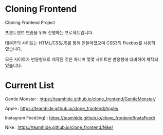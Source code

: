 # Cloning Frontend
Cloning Frontend Project

프론트엔드 연습을 위해 진행하는 프로젝트입니다.

대부분의 사이트는 HTML/CSS/JS를 통해 만들어졌으며 CSS3의 Flexbox를 사용하였습니다.

모든 사이트가 반응형으로 제작된 것은 아니며 몇몇 사이트만 반응형에 대비하여 제작되었습니다.

# Current List

Gentle Monster : https://teamhide.github.io/clone_frontend/GentleMonster/

Apple : https://teamhide.github.io/clone_frontend/Apple/

Instagram Feed(ing) : https://teamhide.github.io/clone_frontend/InstaFeed/

Nike : https://teamhide.github.io/clone_frontend/Nike/
